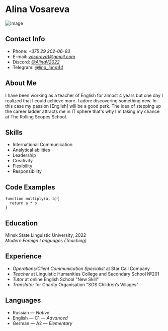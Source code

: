 # Alina Vosareva
![image](https://user-images.githubusercontent.com/119854235/205744673-905a322d-8790-49f9-81c0-c24e524e5728.png)
## Contact Info
* Phone: *+375 29 202-06-93*
* E-mail: *vosareva1@gmail.com*
* Discord: [*@AlinaV2022*](https://discordapp.com/users/917854204964528178)
* Telegram: [*@lina_luna44*](https://t.me/lina_luna44) 
## About Me
I have been working as a teacher of English for almost 4 years but one day I realized that I could achieve more. I adore discovering something new. In this case my passion [English] will be a good perk.  The idea of stepping up the career ladder attracts me in IT sphere that's why I'm taking my chance at The Rolling Scopes School. 
## Skills
* International Communication
* Analytical abilities
* Leadership
* Creativity
* Flexibility
* Responsibility
## Code Examples
```
function multiply(a, b){
  return a * b
}
```
## Education
Minsk State Linguistic University, 2022  
*Modern Foreign Languages (Teaching)*
## Experience
* *Operations/Client Communication Specialist* at Star Call Company
* *Teacher* at Linguistic Humanities College and Secondary School №201
* *Tutor* at online English School "New Skill"
* *Translator* for Charity Organisation "SOS Children’s Villages"
## Languages
* Russian — *Native*
* English — C1 — *Advanced*
* German — A2 — *Elementary*
